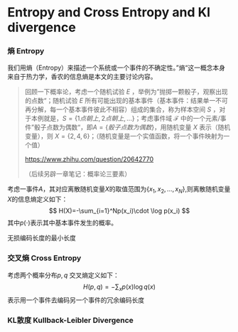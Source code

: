 # Entropy and Cross Entropy and Kl divergence

### 熵 Entropy

我们用熵（Entropy）来描述一个系统或一个事件的不确定性。”熵“这一概念本身来自于热力学，香农的信息熵是本文的主要讨论内容。

> 回顾一下概率论，考虑一个随机试验 $E$ ，举例为”抛掷一颗骰子，观察出现的点数“；随机试验 $E$ 所有可能出现的基本事件（基本事件：结果单一不可再分解，每一个基本事件彼此不相容）组成的集合，称为样本空间 $S$ ，对于本例就是，$S=\{1点朝上,2点朝上,...\}$；考虑事件域 $\mathscr{F}$  中的一个元素/事件”骰子点数为偶数“，即$A=\{骰子点数为偶数\}$，用随机变量 $X$ 表示（随机变量），则 $X=\{2, 4, 6\}$；（随机变量是一个实值函数，将一个事件映射为一个值）
>
> https://www.zhihu.com/question/20642770
>
> （后续另辟一章笔记：概率论三要素）

考虑一事件$A$，其对应离散随机变量$X$的取值范围为$\{x_1,x_2,...,x_N\}$,则离散随机变量$X$的信息熵定义如下：
$$
H(X)=-\sum_{i=1}^Np(x_i)\cdot \log p(x_i)
$$
其中$p(\cdot)$表示其中基本事件发生的概率。

无损编码长度的最小长度

### 交叉熵 Cross Entropy 

考虑两个概率分布$p,q$ 交叉熵定义如下：
$$
H(p,q)=-\sum_{x}p(x)\log q(x)
$$
表示用一个事件去编码另一个事件的冗余编码长度

### KL散度 Kullback-Leibler Divergence

